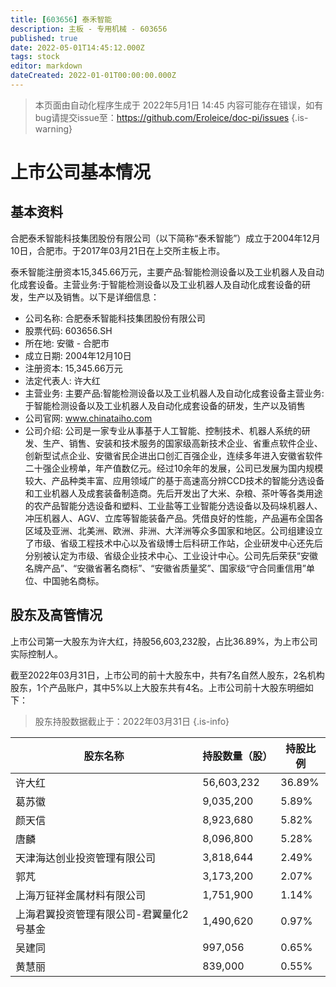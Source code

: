 ```yaml
---
title: [603656] 泰禾智能
description: 主板 - 专用机械 - 603656
published: true
date: 2022-05-01T14:45:12.000Z
tags: stock
editor: markdown
dateCreated: 2022-01-01T00:00:00.000Z
---
```


> 本页面由自动化程序生成于 2022年5月1日 14:45
> 内容可能存在错误，如有bug请提交issue至：https://github.com/Eroleice/doc-pi/issues
{.is-warning}

# 上市公司基本情况

## 基本资料

合肥泰禾智能科技集团股份有限公司（以下简称“泰禾智能”）成立于2004年12月10日，合肥市。于2017年03月21日在上交所主板上市。

泰禾智能注册资本15,345.66万元，主要产品:智能检测设备以及工业机器人及自动化成套设备。主营业务:于智能检测设备以及工业机器人及自动化成套设备的研发，生产以及销售。以下是详细信息：

- 公司名称: 合肥泰禾智能科技集团股份有限公司
- 股票代码: 603656.SH
- 所在地: 安徽 - 合肥市
- 成立日期: 2004年12月10日
- 注册资本: 15,345.66万元
- 法定代表人: 许大红
- 主营业务: 主要产品:智能检测设备以及工业机器人及自动化成套设备主营业务:于智能检测设备以及工业机器人及自动化成套设备的研发，生产以及销售
- 公司官网: www.chinataiho.com
- 公司介绍: 公司是一家专业从事基于人工智能、控制技术、机器人系统的研发、生产、销售、安装和技术服务的国家级高新技术企业、省重点软件企业、创新型试点企业、安徽省民企进出口创汇百强企业，连续多年进入安徽省软件二十强企业榜单，年产值数亿元。经过10余年的发展，公司已发展为国内规模较大、产品种类丰富、应用领域广的基于高速高分辨CCD技术的智能分选设备和工业机器人及成套装备制造商。先后开发出了大米、杂粮、茶叶等各类用途的农产品智能分选设备和塑料、工业盐等工业智能分选设备以及码垛机器人、冲压机器人、AGV、立库等智能装备产品。凭借良好的性能，产品遍布全国各区域及亚洲、北美洲、欧洲、非洲、大洋洲等众多国家和地区。公司组建设立了市级、省级工程技术中心以及省级博士后科研工作站，企业研发中心还先后分别被认定为市级、省级企业技术中心、工业设计中心。公司先后荣获“安徽名牌产品”、“安徽省著名商标”、“安徽省质量奖”、国家级“守合同重信用”单位、中国驰名商标。


## 股东及高管情况

上市公司第一大股东为许大红，持股56,603,232股，占比36.89%，为上市公司实际控制人。

截至2022年03月31日，上市公司的前十大股东中，共有7名自然人股东，2名机构股东，1个产品账户，其中5%以上大股东共有4名。上市公司前十大股东明细如下：

> 股东持股数据截止于：2022年03月31日
{.is-info}

| 股东名称 | 持股数量（股） | 持股比例 |
| --- | --- | --- |
| 许大红 | 56,603,232 | 36.89% |
| 葛苏徽 | 9,035,200 | 5.89% |
| 颜天信 | 8,923,680 | 5.82% |
| 唐麟 | 8,096,800 | 5.28% |
| 天津海达创业投资管理有限公司 | 3,818,644 | 2.49% |
| 郭芃 | 3,173,200 | 2.07% |
| 上海万钲祥金属材料有限公司 | 1,751,900 | 1.14% |
| 上海君翼投资管理有限公司-君翼量化2号基金 | 1,490,620 | 0.97% |
| 吴建同 | 997,056 | 0.65% |
| 黄慧丽 | 839,000 | 0.55% |




